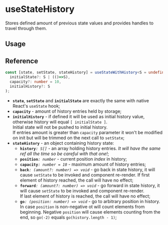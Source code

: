 # useStateHistory

Stores defined amount of previous state values and provides handles to travel through them.

## Usage

## Reference

```typescript
const [state, setState, stateHistory] = useStateWithHistory<S = undefined>(
  initialState?: S | (()=>S),
  capacity?: number = 10,
  initialHistory?: S
);
```

- **`state`**, **`setState`** and **`initialState`** are exactly the same with native React's `useState` hook;
- **`capacity`** - amount of history entries held by storage;
- **`initialHistory`** - if defined it will be used as initial history value, otherwise history will equal `[ initialState ]`.  
Initial state will not be pushed to initial history.  
If entries amount is greater than `capacity` parameter it won't be modified on init but will be trimmed on the next call to `setState`;
- **`stateHistory`** - an object containing history state:
    - **`history`**_`: S[]`_ - an array holding history entries. _It will have the same ref all the time so be careful with that one!_;
    - **`position`**_`: number`_ - current position _index_ in history;
    - **`capacity`**_`: number = 10`_ - maximum amount of history entries;
    - **`back`**_`: (amount?: number) => void`_ - go back in state history, it will cause `setState` to be invoked and component re-render.
    If first element of history reached, the call will have no effect;
    - **`forward`**_`: (amount?: number) => void`_ - go forward in state history, it will cause `setState` to be invoked and component re-render.  
    If last element of history is reached, the call will have no effect;
    - **`go`**_`: (position: number) => void`_ - go to arbitrary position in history.  
    In case `position` is non-negative ot will count elements from beginning.
    Negative `position` will cause elements counting from the end, so `go(-2)` equals `go(history.length - 1)`;
    
